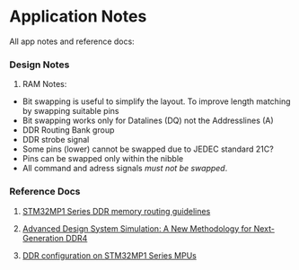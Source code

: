 # Application Notes
All app notes and reference docs:

### Design Notes

1. RAM Notes: 
* Bit swapping is useful to simplify the layout. To improve length matching by swapping suitable pins
* Bit swapping works only for Datalines (DQ) not the Addresslines (A)
* DDR Routing Bank group
* DDR strobe signal
* Some pins (lower) cannot be swapped due to JEDEC standard 21C?
* Pins can be swapped only within the nibble
* All command and adress signals *must not be swapped*.



### Reference Docs
1. [STM32MP1 Series DDR memory
routing guidelines](https://www.st.com/resource/en/application_note/dm00505673-ddr-configuration-on-stm32mp1-series-mpus-stmicroelectronics.pdf)

2. [Advanced Design System Simulation:
A New Methodology for Next-Generation DDR4](https://www.keysight.com/in/en/assets/7018-07118/application-notes/5992-0816.pdf?success=true)

3. [DDR configuration on STM32MP1 Series MPUs](https://www.st.com/resource/en/application_note/dm00505673-ddr-configuration-on-stm32mp1-series-mpus-stmicroelectronics.pdf)

